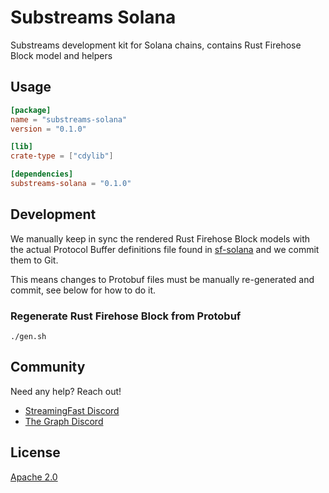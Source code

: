 # Substreams Solana

Substreams development kit for Solana chains, contains Rust Firehose Block model and helpers

## Usage

```toml
[package]
name = "substreams-solana"
version = "0.1.0"

[lib]
crate-type = ["cdylib"]

[dependencies]
substreams-solana = "0.1.0"
```

## Development

We manually keep in sync the rendered Rust Firehose Block models with the actual Protocol Buffer definitions file found in [sf-solana](https://github.com/streamingfast/sf-solana/tree/develop/proto) and we commit them to Git.

This means changes to Protobuf files must be manually re-generated and commit, see below for how to do it.

### Regenerate Rust Firehose Block from Protobuf

```
./gen.sh
```

## Community

Need any help? Reach out!

* [StreamingFast Discord](https://discord.gg/jZwqxJAvRs)
* [The Graph Discord](https://discord.gg/vtvv7FP)

## License

[Apache 2.0](LICENSE)
